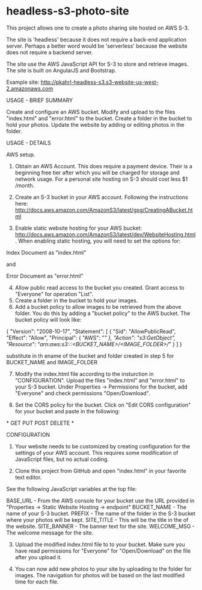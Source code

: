 # headless-s3-photo-site

This project allows one to create a photo sharing site hosted on AWS S-3.

The site is 'headless' because it does not require a back-end application server.  Perhaps a better word would be 'serverless'
because the website does not require a backend server.

The site use the AWS JavaScript API for S-3 to store and retrieve images.
The site is built on AngularJS and Bootstrap.


Example site:  http://pkahrl-headless-s3.s3-website-us-west-2.amazonaws.com

USAGE - BRIEF SUMMARY

Create and configure an AWS bucket.  Modify and upload to the files "index.html" and "error.html" to the bucket.  Create a folder in the bucket to hold your photos.  Update the website by adding or editing photos in the folder.


USAGE - DETAILS

AWS setup.

1.  Obtain an AWS Account.  This does require a payment device.  Their is a beginning free tier after which you will
be charged for storage and network usage.  For a personal site hosting on S-3 should cost less $1 /month.

2.  Create an S-3 bucket in your AWS account.  Following the instructions here:  
http://docs.aws.amazon.com/AmazonS3/latest/gsg/CreatingABucket.html

3.  Enable static website hosting for your AWS bucket:  
http://docs.aws.amazon.com/AmazonS3/latest/dev/WebsiteHosting.html.  When enabling static hosting,
you will need to set the options for:

Index Document as "index.html"

and 

Error Document as "error.html"

4.  Allow public read access to the bucket you created.  Grant access to "Everyone" for operation "List".
5.  Create a folder in the bucket to hold your images.  
6.  Add a bucket policy to allow images to be retrieved from the above folder.  You do this by adding a "bucket policy" to the AWS bucket.  The bucket
policy will look like:

{
	"Version": "2008-10-17",
	"Statement": [
		{
			"Sid": "AllowPublicRead",
			"Effect": "Allow",
			"Principal": {
				"AWS": "*"
			},
			"Action": "s3:GetObject",
			"Resource": "arn:aws:s3:::<BUCKET_NAME>/<IMAGE_FOLDER>/*"
		}
	]
}

substitute in th ename of the bucket and folder created in step 5 for BUCKET_NAME and IMAGE_FOLDER

7.  Modify the index.html file according to the insturction in "CONFIGURATION".  Upload the files "index.html" and "error.html" to your S-3 bucket.  Under Properties -> Permissions for the bucket, add "Everyone" and check permissions "Open/Download".

8.  Set the CORS policy for the bucket.  Click on "Edit CORS configuration" for your bucket and paste in the following:

<?xml version="1.0" encoding="UTF-8"?>
<CORSConfiguration xmlns="http://s3.amazonaws.com/doc/2006-03-01/">
    <CORSRule>
        <AllowedOrigin>*</AllowedOrigin>
        <AllowedMethod>GET</AllowedMethod>
        <AllowedMethod>PUT</AllowedMethod>
        <AllowedMethod>POST</AllowedMethod>
        <AllowedMethod>DELETE</AllowedMethod>
        <AllowedHeader>*</AllowedHeader>
    </CORSRule>
</CORSConfiguration>


CONFIGURATION

1.  Your website needs to be customized by creating configuration for the settings of your AWS account.  This requires some modification of JavaScript files, but no actual coding.

2.  Clone this project from GitHub and open "index.html" in your favorite text editor.

See the following JavaScript variables at the top file:

  BASE_URL - From the AWS console for your bucket use the URL provided in "Properties -> Static Website Hosting -> endpoint"
  BUCKET_NAME - The name of your S-3 bucket.
  PREFIX - The name of the folder in the S-3 bucket where your photos will be kept.
  SITE_TITLE - This will be the title in the of the website.
  SITE_BANNER - The banner text for the site.
  WELCOME_MSG - The welcome message for the site.

3.  Upload the modified index.html file to to your bucket.  Make sure you have read permissions for "Everyone" for "Open/Download" on the file after you upload it.

4.  You can now add new photos to your site by uploading to the folder for images.  The navigation for photos will be based on the last modified time for each file.
